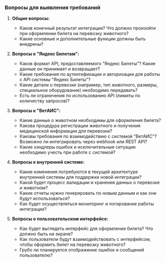 ### Вопросы для выявления требований

1. **Общие вопросы:**
   - Каков конечный результат интеграции? Что должно произойти при оформлении билета на перевозку животного?
   - Какие основные и дополнительные функции должны быть внедрены?


2. **Вопросы к "Яндекс Билетам":**
   - Каков формат API, предоставляемого "Яндекс Билеты"? Какие данные он принимает и возвращает?
   - Какие требования по аутентификации и авторизации для работы с API системы "Яндекс Билеты"?
   - Какие детали о перевозке (например, тип животного, размеры, специальное оборудование) необходимо передавать? 
   - Есть ли ограничения по использованию API (лимиты по количеству запросов)?


3. **Вопросы к "ВетАИС":**
   - Какие данные о животном необходимы для оформления билета?
   - Какова процедура регистрации животного и получения медицинской информации для перевозки?
   - Каковы требования по взаимодействию с системой "ВетАИС"? Возможно ли интегрировать через webhook или REST API?
   - Какие хэндлеры ошибок и исключительные ситуации необходимо учесть при работе с системой?


4. **Вопросы к внутренней системе:**
   - Какие изменения потребуются в текущей архитектуре внутренней системы для поддержки новой интеграции?
   - Какой будет процесс валидации и хранения данных о перевозке и животном?
   - Какие отчеты нужно генерировать по новым данным и как они будут использоваться?
   - Как будет осуществляться мониторинг и логирование работы интеграции?


5. **Вопросы о пользовательском интерфейсе:**
   - Как будет выглядеть интерфейс для оформления билета? Что должно быть на экране?
   - Как пользователи будут взаимодействовать с интерфейсом, чтобы оформить билет на перевозку животного?
   - Грубо ли планируется отображение ошибок и сообщений пользователю?
